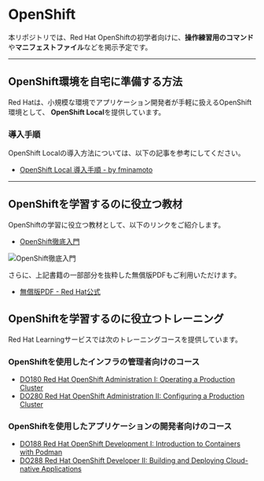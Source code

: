 # OpenShift

本リポジトリでは、Red Hat OpenShiftの初学者向けに、**操作練習用のコマンド**や**マニフェストファイル**などを掲示予定です。

---

## OpenShift環境を自宅に準備する方法

Red Hatは、小規模な環境でアプリケーション開発者が手軽に扱えるOpenShift環境として、
**OpenShift Local**を提供しています。

### 導入手順

OpenShift Localの導入方法については、以下の記事を参考にしてください。

- [OpenShift Local 導入手順 - by fminamoto](https://note.com/fminamot/n/ne4d842d85a82)


---

## OpenShiftを学習するのに役立つ教材

OpenShiftの学習に役立つ教材として、以下のリンクをご紹介します。

- [OpenShift徹底入門](https://amzn.to/3ZW8NYS)

![OpenShift徹底入門](https://www.seshop.com/static/images/product/24696/L.png)

さらに、上記書籍の一部部分を抜粋した無償版PDFもご利用いただけます。

- [無償版PDF - Red Hat公式](https://www.redhat.com/tracks/_pfcdn/assets/10330/contents/394985/8398f4ce-995b-45fc-91a3-9cb284e10714.pdf)

## OpenShiftを学習するのに役立つトレーニング

Red Hat Learningサービスでは次のトレーニングコースを提供しています。

### OpenShiftを使用したインフラの管理者向けのコース
- [DO180 Red Hat OpenShift Administration I: Operating a Production Cluster](https://www.redhat.com/ja/services/training/red-hat-openshift-administration-i-operating-a-production-cluster)
- [DO280 Red Hat OpenShift Administration II: Configuring a Production Cluster](https://www.redhat.com/ja/services/training/red-hat-openshift-administration-ii-configuring-a-production-cluster)

### OpenShiftを使用したアプリケーションの開発者向けのコース
- [DO188 Red Hat OpenShift Development I: Introduction to Containers with Podman](https://www.redhat.com/ja/services/training/do188-red-hat-open-shift-development-introduction-containers-with-podman)
- [DO288 Red Hat OpenShift Developer II: Building and Deploying Cloud-native Applications](https://www.redhat.com/ja/services/training/red-hat-openshift-developer-ii-building-and-deploying-cloud-native-applications)

